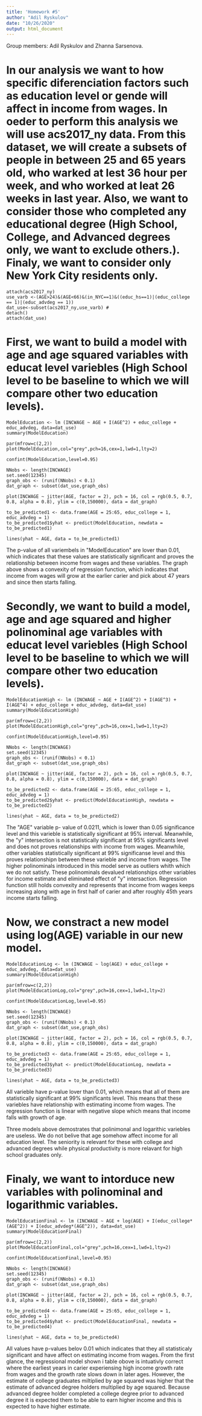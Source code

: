 ```yaml
---
title: 'Homework #5'
author: "Adil Ryskulov"
date: "10/26/2020"
output: html_document
---
```


Group members: Adil Ryskulov and Zhanna Sarsenova.

# In our analysis we want to how specific diferenciation factors such as education level or gende will affect in income from wages. In oeder to perform this analysis we will use acs2017_ny data. From this dataset, we will create a subsets of people in between 25 and 65 years old, who warked at lest 36 hour per week, and who worked at leat 26 weeks in last year. Also, we want to consider those who completed any educational degree (High School, College, and Advanced degrees only, we want to exclude others.). Finaly, we want to consider only New York City residents only.



```{r}
attach(acs2017_ny)
use_varb <-(AGE>24)&(AGE<66)&(in_NYC==1)&((educ_hs==1)|(educ_college == 1)|(educ_advdeg == 1))
dat_use<-subset(acs2017_ny,use_varb) #
detach()
attach(dat_use)
```



# First, we want to build a model with age and age squared variables with educat level variebles (High School level to be baseline to which we will compare other two education levels).

```{r}
ModelEducation <- lm (INCWAGE ~ AGE + I(AGE^2) + educ_college + educ_advdeg, data=dat_use)
summary(ModelEducation)
```

```{r}
par(mfrow=c(2,2))
plot(ModelEducation,col="grey",pch=16,cex=1,lwd=1,lty=2)
```

```{r}
confint(ModelEducation,level=0.95)
```

```{r}
NNobs <- length(INCWAGE)
set.seed(12345)
graph_obs <- (runif(NNobs) < 0.1)
dat_graph <- subset(dat_use,graph_obs)

plot(INCWAGE ~ jitter(AGE, factor = 2), pch = 16, col = rgb(0.5, 0.7, 0.8, alpha = 0.8), ylim = c(0,150000), data = dat_graph)

to_be_predicted1 <- data.frame(AGE = 25:65, educ_college = 1, educ_advdeg = 1)
to_be_predicted1$yhat <- predict(ModelEducation, newdata = to_be_predicted1)

lines(yhat ~ AGE, data = to_be_predicted1)
```

The p-value of all variembels in "ModelEducation" are lover than 0.01, which indicates that these values are statistically significant and proves the relationship between income from wages and these variables. 
The graph above shows a convexity of regression function, which indicates that income from wages will grow at the earlier carier and pick about 47 years and since then starts falling.



# Secondly, we want to build a model, age and age squared and higher polinominal age variables with educat level variebles (High School level to be baseline to which we will compare other two education levels).

```{r}
ModelEducationHigh <- lm (INCWAGE ~ AGE + I(AGE^2) + I(AGE^3) + I(AGE^4) + educ_college + educ_advdeg, data=dat_use)
summary(ModelEducationHigh)
```

```{r}
par(mfrow=c(2,2))
plot(ModelEducationHigh,col="grey",pch=16,cex=1,lwd=1,lty=2)
```

```{r}
confint(ModelEducationHigh,level=0.95)
```

```{r}
NNobs <- length(INCWAGE)
set.seed(12345)
graph_obs <- (runif(NNobs) < 0.1)
dat_graph <- subset(dat_use,graph_obs)

plot(INCWAGE ~ jitter(AGE, factor = 2), pch = 16, col = rgb(0.5, 0.7, 0.8, alpha = 0.8), ylim = c(0,150000), data = dat_graph)

to_be_predicted2 <- data.frame(AGE = 25:65, educ_college = 1, educ_advdeg = 1)
to_be_predicted2$yhat <- predict(ModelEducationHigh, newdata = to_be_predicted2)

lines(yhat ~ AGE, data = to_be_predicted2)
```

The "AGE" variable p- value of 0.0211, which is lower than 0.05 significance level and this varieble is statistically significant at 95% interval. Meanwhile, the "y" intersection is not statistically significant at 95% significants level and does not proves relationships with income from wages. Meanwhile, other variables statistically significant at 99% significanse level and this proves relationshipn between these varieble and income from wages.
The higher polinominals introduced in this model serve as outliers whith which we do not satisfy. These polinominals devalued relationships other variables for income estimate and eliminated effect of "y" intersaction.
Regression function still holds convexity and represents that income from wages keeps increasing along with age in first half of carier and after roughly 45th years income starts falling.



# Now, we constract a new model using log(AGE) variable in our new model.

```{r}
ModelEducationLog <- lm (INCWAGE ~ log(AGE) + educ_college + educ_advdeg, data=dat_use)
summary(ModelEducationHigh)
```

```{r}
par(mfrow=c(2,2))
plot(ModelEducationLog,col="grey",pch=16,cex=1,lwd=1,lty=2)
```

```{r}
confint(ModelEducationLog,level=0.95)
```

```{r}
NNobs <- length(INCWAGE)
set.seed(12345)
graph_obs <- (runif(NNobs) < 0.1)
dat_graph <- subset(dat_use,graph_obs)

plot(INCWAGE ~ jitter(AGE, factor = 2), pch = 16, col = rgb(0.5, 0.7, 0.8, alpha = 0.8), ylim = c(0,150000), data = dat_graph)

to_be_predicted3 <- data.frame(AGE = 25:65, educ_college = 1, educ_advdeg = 1)
to_be_predicted3$yhat <- predict(ModelEducationLog, newdata = to_be_predicted3)

lines(yhat ~ AGE, data = to_be_predicted3)
```

All varieble have p-value lover than 0.01, which means that all of them are statistically significant at 99% significants level. This means that these variebles have relationship with estimating income from wages. 
The regression function is linear with negative slope which means that income falls with growth of age.



Three models above demostrates that polinimonal and logarithic variebles are useless. We do not belive that age somehow affect income for all education level. The seniority is relevant for these with college and advanced degrees while physical productivity is more relavant for high school graduates only.



# Finaly, we want to intorduce new variables with polinominal and logarithmic variables. 

```{r}
ModelEducationFinal <- lm (INCWAGE ~ AGE + log(AGE) + I(educ_college*(AGE^2)) + I(educ_advdeg*(AGE^2)), data=dat_use)
summary(ModelEducationFinal)
```

```{r}
par(mfrow=c(2,2))
plot(ModelEducationFinal,col="grey",pch=16,cex=1,lwd=1,lty=2)
```

```{r}
confint(ModelEducationFinal,level=0.95)
```

```{r}
NNobs <- length(INCWAGE)
set.seed(12345)
graph_obs <- (runif(NNobs) < 0.1)
dat_graph <- subset(dat_use,graph_obs)

plot(INCWAGE ~ jitter(AGE, factor = 2), pch = 16, col = rgb(0.5, 0.7, 0.8, alpha = 0.8), ylim = c(0,150000), data = dat_graph)

to_be_predicted4 <- data.frame(AGE = 25:65, educ_college = 1, educ_advdeg = 1)
to_be_predicted4$yhat <- predict(ModelEducationFinal, newdata = to_be_predicted4)

lines(yhat ~ AGE, data = to_be_predicted4)
```

All values have p-values belov 0.01 which indicates that they all statisticaly significant and have affect on estimating income from wages. 
From the first glance, the regressional model shown i table obove is intuativly correct where the earliest years in carier experiensing high income growth rate from wages and the growth rate slows down in later ages.
However, the estimate of college graduates miltiplied by age squared was higher that the estimate of advanced degree holders multiplied by age squared. Because advanced degree holder completed a college degree prior to advanced degree it is expected them to be able to earn higher income and this is expected to have higher estimate.

